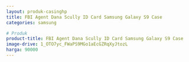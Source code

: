 ```yaml
---
layout: produk-casinghp
title: FBI Agent Dana Scully ID Card Samsung Galaxy S9 Case
categories: samsung

# Produk
product-title: FBI Agent Dana Scully ID Card Samsung Galaxy S9 Case
image-drive: 1_OTO7yc_FWaPS9MGo1aEcGZRqXyJtozL
harga: 90000
---
```

